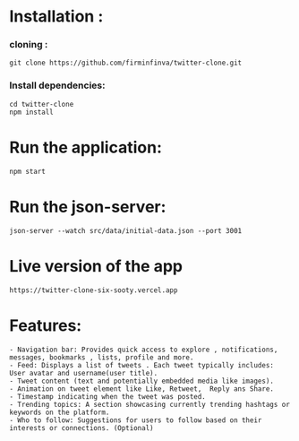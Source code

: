 # Installation :
###  cloning : 
    git clone https://github.com/firminfinva/twitter-clone.git  
###  Install dependencies: 
    cd twitter-clone 
    npm install 
# Run the application: 
    npm start 

# Run the json-server: 
    json-server --watch src/data/initial-data.json --port 3001

# Live version of the app 
    https://twitter-clone-six-sooty.vercel.app 

# Features: 
    - Navigation bar: Provides quick access to explore , notifications,     messages, bookmarks , lists, profile and more. 
    - Feed: Displays a list of tweets . Each tweet typically includes:
    User avatar and username(user title). 
    - Tweet content (text and potentially embedded media like images). 
    - Animation on tweet element like Like, Retweet,  Reply ans Share. 
    - Timestamp indicating when the tweet was posted. 
    - Trending topics: A section showcasing currently trending hashtags or keywords on the platform. 
    - Who to follow: Suggestions for users to follow based on their interests or connections. (Optional) 
